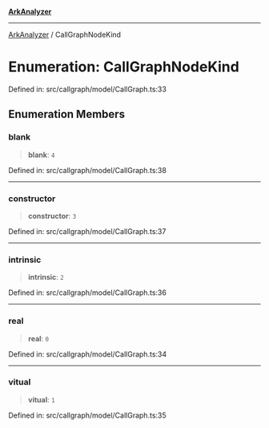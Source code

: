 [**ArkAnalyzer**](../README.md)

***

[ArkAnalyzer](../globals.md) / CallGraphNodeKind

# Enumeration: CallGraphNodeKind

Defined in: src/callgraph/model/CallGraph.ts:33

## Enumeration Members

### blank

> **blank**: `4`

Defined in: src/callgraph/model/CallGraph.ts:38

***

### constructor

> **constructor**: `3`

Defined in: src/callgraph/model/CallGraph.ts:37

***

### intrinsic

> **intrinsic**: `2`

Defined in: src/callgraph/model/CallGraph.ts:36

***

### real

> **real**: `0`

Defined in: src/callgraph/model/CallGraph.ts:34

***

### vitual

> **vitual**: `1`

Defined in: src/callgraph/model/CallGraph.ts:35
